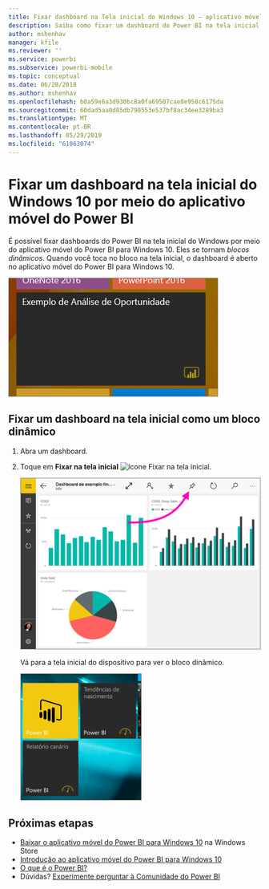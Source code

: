 ```yaml
---
title: Fixar dashboard na Tela inicial do Windows 10 – aplicativo móvel do Power BI
description: Saiba como fixar um dashboard do Power BI na tela inicial do Windows 10 por meio do aplicativo móvel do Power BI para ver as métricas essenciais instantaneamente.
author: mshenhav
manager: kfile
ms.reviewer: ''
ms.service: powerbi
ms.subservice: powerbi-mobile
ms.topic: conceptual
ms.date: 06/28/2018
ms.author: mshenhav
ms.openlocfilehash: b0a59e6a3d930bc8a0fa69507cae8e958c6175da
ms.sourcegitcommit: 60dad5aa0d85db790553e537bf8ac34ee3289ba3
ms.translationtype: MT
ms.contentlocale: pt-BR
ms.lasthandoff: 05/29/2019
ms.locfileid: "61063074"
---
```

# <a name="pin-a-dashboard-to-your-windows-10-start-screen-from-the-power-bi-mobile-app"></a>Fixar um dashboard na tela inicial do Windows 10 por meio do aplicativo móvel do Power BI
É possível fixar dashboards do Power BI na tela inicial do Windows por meio do aplicativo móvel do Power BI para Windows 10. Eles se tornam *blocos dinâmicos*. Quando você toca no bloco na tela inicial, o dashboard é aberto no aplicativo móvel do Power BI para Windows 10.

![Bloco dinâmico do Windows](./media/mobile-pin-dashboard-start-screen-windows-10-phone-app/power-bi-windows-10-pin-start-screen.png)

## <a name="pin-a-dashboard-to-your-start-screen-as-a-live-tile"></a>Fixar um dashboard na tela inicial como um bloco dinâmico
1. Abra um dashboard.
2. Toque em **Fixar na tela inicial** ![ícone Fixar na tela inicial](./media/mobile-pin-dashboard-start-screen-windows-10-phone-app/power-bi-windows-10-pin-start-icon.png).
   
   ![Barra superior do aplicativo móvel Windows 10](./media/mobile-pin-dashboard-start-screen-windows-10-phone-app/power-bi-windows-10-pin-start.png)
   
   Vá para a tela inicial do dispositivo para ver o bloco dinâmico.
   
   ![Bloco dinâmico do Windows 10](./media/mobile-pin-dashboard-start-screen-windows-10-phone-app/pbi_win10ph_startscrn.png)

## <a name="next-steps"></a>Próximas etapas
* [Baixar o aplicativo móvel do Power BI para Windows 10](http://go.microsoft.com/fwlink/?LinkID=526478) na Windows Store  
* [Introdução ao aplicativo móvel do Power BI para Windows 10](mobile-windows-10-phone-app-get-started.md)  
* [O que é o Power BI?](../../power-bi-overview.md)
* Dúvidas? [Experimente perguntar à Comunidade do Power BI](http://community.powerbi.com/)

